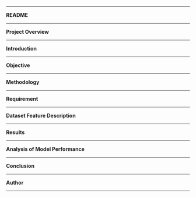 ___
**README**

___

**Project Overview**

___

**Introduction**

___

**Objective**

___

**Methodology**

___

**Requirement**

___

**Dataset Feature Description**

___


**Results**

___

**Analysis of Model Performance**

___

**Conclusion**

___

**Author**

___
